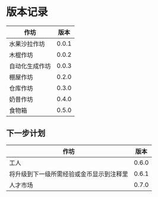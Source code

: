 # 版本记录

| 作坊           | 版本  |
| -------------- | ----- |
| 水果沙拉作坊   | 0.0.1 |
| 木棍作坊       | 0.0.2 |
| 自动化生成作坊 | 0.0.3 |
| 棚屋作坊       | 0.2.0 |
| 仓库作坊       | 0.3.0 |
| 奶昔作坊       | 0.4.0 |
| 食物箱         | 0.5.0 |

## 下一步计划

| 作坊                               | 版本  |
| ---------------------------------- | ----- |
| 工人                               | 0.6.0 |
| 将升级到下一级所需经验或金币显示到注释里    | 0.6.1 |
| 人才市场                           | 0.7.0 |
